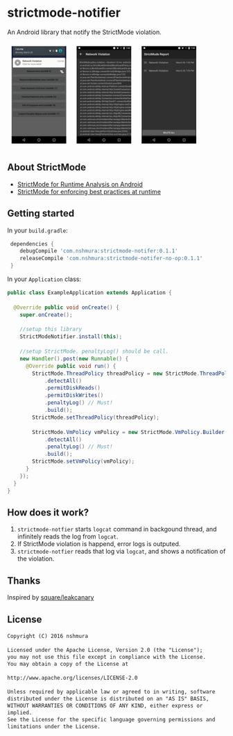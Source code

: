 # strictmode-notifier
An Android library that notify the StrictMode violation.

<img src="assets/notification.png" width="25%" hspace="10" vspace="10"/>
<img src="assets/detail.png" width="25%" hspace="10" vspace="10"/>
<img src="assets/list.png" width="25%" hspace="10" vspace="10"/>

## About StrictMode
- [StrictMode for Runtime Analysis on Android](https://medium.com/google-developers/strictmode-for-runtime-analysis-on-android-f8d0a2c5667e#.elffd4gi1)
- [StrictMode for enforcing best practices at runtime](https://www.youtube.com/watch?v=BxTfwT7mkB4)

## Getting started

In your `build.gradle`:

```gradle
 dependencies {
    debugCompile 'com.nshmura:strictmode-notifer:0.1.1'
    releaseCompile 'com.nshmura:strictmode-notifer-no-op:0.1.1'
 }
```

In your `Application` class:

```java
public class ExampleApplication extends Application {

  @Override public void onCreate() {
    super.onCreate();
    
    //setup this library
    StrictModeNotifier.install(this);
    
    //setup StrictMode. penaltyLog() should be call.
    new Handler().post(new Runnable() {
      @Override public void run() {
        StrictMode.ThreadPolicy threadPolicy = new StrictMode.ThreadPolicy.Builder()
            .detectAll()
            .permitDiskReads()
            .permitDiskWrites()
            .penaltyLog() // Must!
            .build();
        StrictMode.setThreadPolicy(threadPolicy);

        StrictMode.VmPolicy vmPolicy = new StrictMode.VmPolicy.Builder()
            .detectAll()
            .penaltyLog() // Must!
            .build();
        StrictMode.setVmPolicy(vmPolicy);
      }
    });
  }
}
```

## How does it work?
1. `strictmode-notfier` starts `logcat`  command in backgound thread, and infinitely reads the log from `logcat`.
2. If StrictMode violation is happend, error logs is outputed.
3. `strictmode-notfier` reads that log via `logcat`, and shows a notification of the violation.

## Thanks
Inspired by [square/leakcanary](https://github.com/square/leakcanary)

## License
```
Copyright (C) 2016 nshmura

Licensed under the Apache License, Version 2.0 (the "License");
you may not use this file except in compliance with the License.
You may obtain a copy of the License at

http://www.apache.org/licenses/LICENSE-2.0

Unless required by applicable law or agreed to in writing, software
distributed under the License is distributed on an "AS IS" BASIS,
WITHOUT WARRANTIES OR CONDITIONS OF ANY KIND, either express or implied.
See the License for the specific language governing permissions and
limitations under the License.
```

